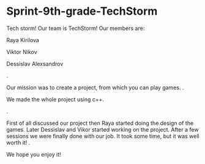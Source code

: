 # Sprint-9th-grade-TechStorm
Tech storm!
Our team is TechStorm!
Our members are:

Raya Kirilova

Viktor Nikov

Dessislav Alexsandrov

.


Our mission was to create a project, from which you can play games.
.

We made the whole project using c++.


. 


First of all discussed our project then Raya started doing the design of the games.
Later Dessislav and Vikor started working on the project.
After a few sessions we were finally done with our job. It took some time, but it was well worth it!
.


We hope you enjoy it!
